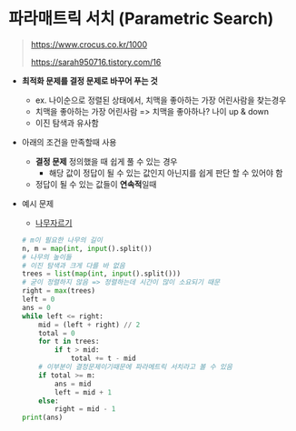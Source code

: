 # 파라매트릭 서치 (Parametric Search)

> https://www.crocus.co.kr/1000
>
> https://sarah950716.tistory.com/16

- **최적화 문제를 결정 문제로 바꾸어 푸는 것**
  - ex. 나이순으로 정렬된 상태에서, 치맥을 좋아하는 가장 어린사람을 찾는경우
  - 치맥을 좋아하는 가장 어린사람 => 치맥을 좋아하나? 나이 up & down
  - 이진 탐색과 유사함
- 아래의 조건을 만족할때 사용
  - **결정 문제** 정의했을 때 쉽게 풀 수 있는 경우
    - 해당 값이 정답이 될 수 있는 값인지 아닌지를 쉽게 판단 할 수 있어야 함
  - 정답이 될 수 있는 값들이 **연속적**일때

- 예시 문제 

  - [나무자르기](https://www.acmicpc.net/problem/2805)

  ```python
  # m이 필요한 나무의 길이
  n, m = map(int, input().split())
  # 나무의 높이들
  # 이진 탐색과 크게 다를 바 없음
  trees = list(map(int, input().split()))
  # 굳이 정렬하지 않음 => 정렬하는데 시간이 많이 소요되기 때문
  right = max(trees)
  left = 0
  ans = 0
  while left <= right:
      mid = (left + right) // 2
      total = 0
      for t in trees:
          if t > mid:
              total += t - mid
      # 이부분이 결정문제이기때문에 파라메트릭 서치라고 볼 수 있음
      if total >= m:
          ans = mid
          left = mid + 1
      else:
          right = mid - 1
  print(ans)
  ```

  